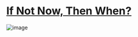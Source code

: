 # [If Not Now, Then When?](https://ifnotnow.tw)
![image](https://github.com/user-attachments/assets/e84ebace-93d0-47ff-b0d3-68ed875ce464)
